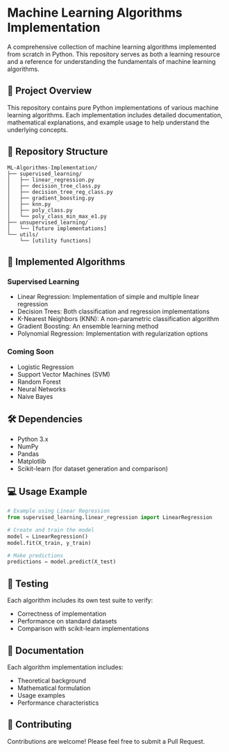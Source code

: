 # Machine Learning Algorithms Implementation

A comprehensive collection of machine learning algorithms implemented from scratch in Python. This repository serves as both a learning resource and a reference for understanding the fundamentals of machine learning algorithms.

## 🚀 Project Overview

This repository contains pure Python implementations of various machine learning algorithms. Each implementation includes detailed documentation, mathematical explanations, and example usage to help understand the underlying concepts.

## 📂 Repository Structure
```
ML-Algorithms-Implementation/
├── supervised_learning/
│   ├── linear_regression.py
│   ├── decision_tree_class.py
│   ├── decision_tree_reg_class.py
│   ├── gradient_boosting.py
│   ├── knn.py
│   ├── poly_class.py
│   └── poly_class_min_max_e1.py
├── unsupervised_learning/
│   └── [future implementations]
└── utils/
    └── [utility functions]
```

## 🎯 Implemented Algorithms

### Supervised Learning
- Linear Regression: Implementation of simple and multiple linear regression
- Decision Trees: Both classification and regression implementations
- K-Nearest Neighbors (KNN): A non-parametric classification algorithm
- Gradient Boosting: An ensemble learning method
- Polynomial Regression: Implementation with regularization options

### Coming Soon
- Logistic Regression
- Support Vector Machines (SVM)
- Random Forest
- Neural Networks
- Naive Bayes

## 🛠️ Dependencies
- Python 3.x
- NumPy
- Pandas
- Matplotlib
- Scikit-learn (for dataset generation and comparison)

## 💻 Usage Example
```python
# Example using Linear Regression
from supervised_learning.linear_regression import LinearRegression

# Create and train the model
model = LinearRegression()
model.fit(X_train, y_train)

# Make predictions
predictions = model.predict(X_test)
```

## 🧪 Testing
Each algorithm includes its own test suite to verify:
- Correctness of implementation
- Performance on standard datasets
- Comparison with scikit-learn implementations

## 📘 Documentation
Each algorithm implementation includes:
- Theoretical background
- Mathematical formulation
- Usage examples
- Performance characteristics

## 🤝 Contributing
Contributions are welcome! Please feel free to submit a Pull Request.

